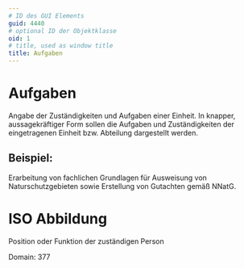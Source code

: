 ```yaml
---
# ID des GUI Elements
guid: 4440
# optional ID der Objektklasse
oid: 1
# title, used as window title
title: Aufgaben
---
```


# Aufgaben

Angabe der Zuständigkeiten und Aufgaben einer Einheit. In knapper, aussagekräftiger Form sollen die Aufgaben und Zuständigkeiten der eingetragenen Einheit bzw. Abteilung dargestellt werden.

## Beispiel:

Erarbeitung von fachlichen Grundlagen für Ausweisung von Naturschutzgebieten sowie Erstellung von Gutachten gemäß NNatG.

# ISO Abbildung

Position oder Funktion der zuständigen Person

Domain: 377
